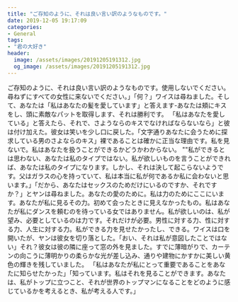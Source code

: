 ```yaml
---
title: "ご存知のように、それは良い言い訳のようなものです。"
date: 2019-12-05 19:17:09
categories:
- General
tags:
- "君の大好き"
header:
  image: /assets/images/20191205191312.jpg
  og_image: /assets/images/20191205191312.jpg
---
```


ご存知のように、それは良い言い訳のようなものです。使用しないでください。尋ねずにすべての女性に来ないでください。」「何？」ワイスは尋ねました。そして、あなたは「私はあなたの髪を愛しています」と答えます-あなたは頬にキスをし、頭に素敵なパットを取得します、それは勝利です。 「私はあなたを愛している」と答えたら、それで、さようならのキスでなければならないなら」と彼は付け加えた。彼女は笑いを少し口に戻した。「文字通りあなたに会うために探求している男のさよならのキス」裸であることは確かに正当な理由です。私を見ないで。私はあなたを扱うことができるかどうかわからない。 &quot;&quot;私ができるとは思わない、あなたは私のタイプではない。私が欲しいものを言うことができれば、あなたは私のタイプになります。しかし、それは決して起こらないようです。父はガラスの心を持っていて、私は本当に私が何であるか私に会わないと思います。」「だから、あなたはセックスのためだけにいるのですか、それですか？」とヤンは尋ねました。あなたの愛のために。私は力のためにここにいます。あなたが私に見るその力。初めて会ったときに見えなかったもの。私はあなたが私にダンスを頼むのを待っている女ではありません。私が欲しいのは、私が望み、必要としているのは力です。それだけが必要。男性に対する力、性に対する力、人生に対する力。私ができる力を見せたかったし、できる。ワイスは口を開いたが、ヤンは彼女を切り落とした。「おい、それは私が意図したことではない」それ？彼女は彼の隣に座って窓の外を見ました。すでに薄暗がりで、カーテンの向こうに薄明かりの柔らかな光が差し込み、通りや建物にかすかに美しい黄色の輝きを残していました。 「私はあなたが私にとって重要であることをあなたに知らせたかった」「知っています。私はそれを見ることができます。あなたは、私がトップに立つこと、それが世界のトップマンになることをどのように感じているかを考えるとき、私が考える人です。」

